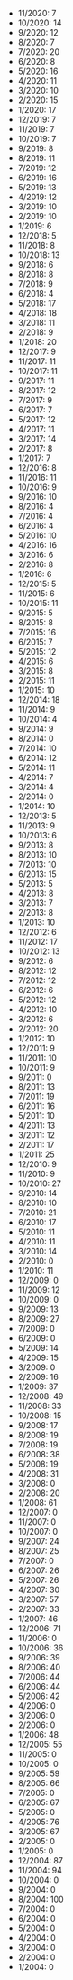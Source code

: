 *  11/2020: 7
*  10/2020: 14
*  9/2020: 12
*  8/2020: 7
*  7/2020: 20
*  6/2020: 8
*  5/2020: 16
*  4/2020: 11
*  3/2020: 10
*  2/2020: 15
*  1/2020: 17
*  12/2019: 7
*  11/2019: 7
*  10/2019: 7
*  9/2019: 8
*  8/2019: 11
*  7/2019: 12
*  6/2019: 16
*  5/2019: 13
*  4/2019: 12
*  3/2019: 10
*  2/2019: 10
*  1/2019: 6
*  12/2018: 5
*  11/2018: 8
*  10/2018: 13
*  9/2018: 6
*  8/2018: 8
*  7/2018: 9
*  6/2018: 4
*  5/2018: 17
*  4/2018: 18
*  3/2018: 11
*  2/2018: 9
*  1/2018: 20
*  12/2017: 9
*  11/2017: 11
*  10/2017: 11
*  9/2017: 11
*  8/2017: 12
*  7/2017: 9
*  6/2017: 7
*  5/2017: 12
*  4/2017: 11
*  3/2017: 14
*  2/2017: 8
*  1/2017: 7
*  12/2016: 8
*  11/2016: 11
*  10/2016: 9
*  9/2016: 10
*  8/2016: 4
*  7/2016: 4
*  6/2016: 4
*  5/2016: 10
*  4/2016: 16
*  3/2016: 6
*  2/2016: 8
*  1/2016: 6
*  12/2015: 5
*  11/2015: 6
*  10/2015: 11
*  9/2015: 5
*  8/2015: 8
*  7/2015: 16
*  6/2015: 7
*  5/2015: 12
*  4/2015: 6
*  3/2015: 8
*  2/2015: 11
*  1/2015: 10
*  12/2014: 18
*  11/2014: 9
*  10/2014: 4
*  9/2014: 9
*  8/2014: 0
*  7/2014: 10
*  6/2014: 12
*  5/2014: 11
*  4/2014: 7
*  3/2014: 4
*  2/2014: 0
*  1/2014: 10
*  12/2013: 5
*  11/2013: 9
*  10/2013: 6
*  9/2013: 8
*  8/2013: 10
*  7/2013: 10
*  6/2013: 15
*  5/2013: 5
*  4/2013: 8
*  3/2013: 7
*  2/2013: 8
*  1/2013: 10
*  12/2012: 6
*  11/2012: 17
*  10/2012: 13
*  9/2012: 6
*  8/2012: 12
*  7/2012: 12
*  6/2012: 6
*  5/2012: 12
*  4/2012: 10
*  3/2012: 6
*  2/2012: 20
*  1/2012: 10
*  12/2011: 9
*  11/2011: 10
*  10/2011: 9
*  9/2011: 0
*  8/2011: 13
*  7/2011: 19
*  6/2011: 16
*  5/2011: 10
*  4/2011: 13
*  3/2011: 12
*  2/2011: 17
*  1/2011: 25
*  12/2010: 9
*  11/2010: 9
*  10/2010: 27
*  9/2010: 14
*  8/2010: 10
*  7/2010: 21
*  6/2010: 17
*  5/2010: 11
*  4/2010: 11
*  3/2010: 14
*  2/2010: 0
*  1/2010: 11
*  12/2009: 0
*  11/2009: 12
*  10/2009: 0
*  9/2009: 13
*  8/2009: 27
*  7/2009: 0
*  6/2009: 0
*  5/2009: 14
*  4/2009: 15
*  3/2009: 0
*  2/2009: 16
*  1/2009: 37
*  12/2008: 49
*  11/2008: 33
*  10/2008: 15
*  9/2008: 17
*  8/2008: 19
*  7/2008: 19
*  6/2008: 38
*  5/2008: 19
*  4/2008: 31
*  3/2008: 0
*  2/2008: 20
*  1/2008: 61
*  12/2007: 0
*  11/2007: 0
*  10/2007: 0
*  9/2007: 24
*  8/2007: 25
*  7/2007: 0
*  6/2007: 26
*  5/2007: 26
*  4/2007: 30
*  3/2007: 57
*  2/2007: 33
*  1/2007: 46
*  12/2006: 71
*  11/2006: 0
*  10/2006: 36
*  9/2006: 39
*  8/2006: 40
*  7/2006: 44
*  6/2006: 44
*  5/2006: 42
*  4/2006: 0
*  3/2006: 0
*  2/2006: 0
*  1/2006: 48
*  12/2005: 55
*  11/2005: 0
*  10/2005: 0
*  9/2005: 59
*  8/2005: 66
*  7/2005: 0
*  6/2005: 67
*  5/2005: 0
*  4/2005: 76
*  3/2005: 67
*  2/2005: 0
*  1/2005: 0
*  12/2004: 87
*  11/2004: 94
*  10/2004: 0
*  9/2004: 0
*  8/2004: 100
*  7/2004: 0
*  6/2004: 0
*  5/2004: 0
*  4/2004: 0
*  3/2004: 0
*  2/2004: 0
*  1/2004: 0
